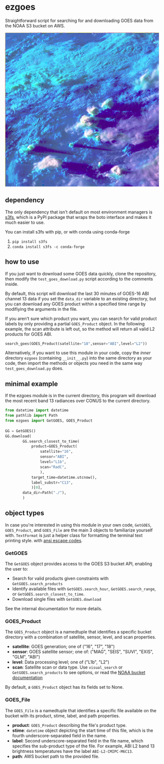 # ezgoes

Straightforward script for searching for and downloading GOES data
from the NOAA S3 bucket on AWS.

<p align="center">
  <img width="600" src="https://github.com/Mitchell-D/ezgoes/blob/main/day-cloud-phase.png" />
</p>


## dependency

The only dependency that isn't default on most environment managers
is [s3fs][1], which is a PyPI package that wraps the boto interface
and makes it much easier to use.

You can install s3fs with pip, or with conda using conda-forge

 1. `pip install s3fs`
 2. `conda install s3fs -c conda-forge`

[1]: https://s3fs.readthedocs.io/en/latest/

## how to use

If you just want to download some GOES data quickly, clone the
repository, then modify the `test_goes_download.py` script according
to the comments inside.

By default, this script will download the last 30 minutes of GOES-16
ABI channel 13 data if you set the `data_dir` variable to an
existing directory, but you can download any GOES product within a
specified time range by modifiying the arguments in the file.

If you aren't sure which product you want, you can search for valid
product labels by only providing a partial `GOES_Product` object. In
the following example, the scan attribute is left out, so the method
will return all valid L2 products for GOES ABI.

```python
search_goes(GOES_Product(satellite="18",sensor="ABI",level="L2"))
```

Alternatively, if you want to use this module in your code, copy
the _inner_ directory `ezgoes` (containing `__init__.py`) into the
same directory as your code, then import the methods or objects you
need in the same way `test_goes_download.py` does.

## minimal example

If the ezgoes module is in the current directory, this program will
download the most recent band 13 radiances over CONUS to the current
directory.

```python
from datetime import datetime
from pathlib import Path
from ezgoes import GetGOES, GOES_Product

GG = GetGOES()
GG.download(
        GG.search_closest_to_time(
            product=GOES_Product(
                satellite="16",
                sensor="ABI",
                level="L1b",
                scan="RadC",
                ),
            target_time=datetime.utcnow(),
            label_substr="C13",
            )[0],
        data_dir=Path("./"),
        )
```

## object types

In case you're interested in using this module in your own code,
`GetGOES`, `GOES_Product`, and `GOES_File` are the main 3 objects to
familiarize yourself with. `TextFormat` is just a helper class for
formatting the terminal text printing style. with
[ansi escape codes](https://en.wikipedia.org/wiki/ANSI_escape_code).

### GetGOES

The `GetGOES` object provides access to the GOES S3 bucket API,
enabling the user to:

 - Search for valid products given constraints with
   `GetGOES.search_products`
 - Identify available files with `GetGOES.search_hour`,
   `GetGOES.search_range`, or `GetGOES.search_closest_to_time`.
 - Download single files with `GetGOES.download`

See the internal documentation for more details.

### GOES\_Product

The `GOES_Product` object is a namedtuple that identifies a specific
bucket directory with a combination of satellite, sensor, level, and
scan properties.

 - __satellite__: GOES generation; one of ("16", "17", "18")
 - __sensor__: GOES satellite sensor; one of:
   ("MAG", "SEIS", "SUVI", "EXIS", "GLM", "ABI")
 - __level__: Data processing level; one of ("L1b", "L2")
 - __scan__: Satellite scan or data type. Use `visual_search` or
  `GetGOES.search_products` to see options, or read the
  [NOAA bucket documentation][2]

[2]: https://github.com/awslabs/open-data-docs/tree/main/docs/noaa/noaa-goes16

By default, a `GOES_Product` object has its fields set to None.

### GOES\_File

The `GOES_File` is a namedtuple that identifies a specific file
available on the bucket with its product, stime, label, and path
properties.

 - __product__: `GOES_Product` describing the file's product type.
 - __stime__: `datetime` object depicting the start time of this
   file, which is the fourth underscore-separated field in the name.
 - __label__: Second underscore-separated field in the file name,
   which specifies the sub-product type of the file. For example,
   ABI L2 band 13 brightness temperatures have the label
   `ABI-L2-CMIPC-M6C13`.
 - __path__: AWS bucket path to the provided file.
